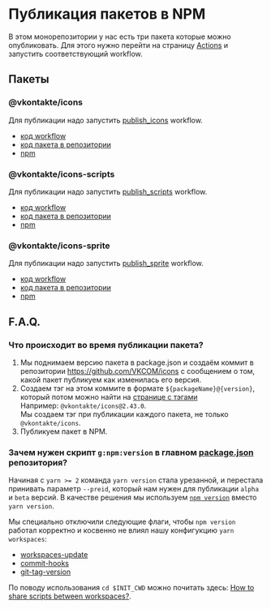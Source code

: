 # Публикация пакетов в NPM

В этом монорепозитории у нас есть три пакета которые можно опубликовать.
Для этого нужно перейти на страницу [Actions](https://github.com/VKCOM/icons/actions) и запустить
соответствующий workflow.

## Пакеты

### @vkontakte/icons

Для публикации надо запустить [publish_icons](https://github.com/VKCOM/icons/actions/workflows/publish_icons.yml) workflow.

- [код workflow](/.github/workflows/publish_icons.yml)
- [код пакета в репозитории](/packages/icons)
- [npm](https://www.npmjs.com/package/@vkontakte/icons)

### @vkontakte/icons-scripts

Для публикации надо запустить [publish_scripts](https://github.com/VKCOM/icons/actions/workflows/publish_scripts.yml) workflow.

- [код workflow](/.github/workflows/publish_scripts.yml)
- [код пакета в репозитории](/packages/icons-scripts)
- [npm](https://www.npmjs.com/package/@vkontakte/icons-scripts)

### @vkontakte/icons-sprite

Для публикации надо запустить [publish_sprite](https://github.com/VKCOM/icons/actions/workflows/publish_sprite.yml) workflow.

- [код workflow](/.github/workflows/publish_sprite.yml)
- [код пакета в репозитории](/packages/icons-sprite)
- [npm](https://www.npmjs.com/package/@vkontakte/icons-sprite)

## F.A.Q.

### Что происходит во время публикации пакета?

1. Мы поднимаем версию пакета в package.json и создаём коммит в репозитории https://github.com/VKCOM/icons с сообщением о том, какой пакет публикуем как изменилась его версия.
2. Создаем тэг на этом коммите в формате `${packageName}@{version}`, который потом можно найти на [странице с тэгами](https://github.com/VKCOM/icons/tags)  
   Например: `@vkontakte/icons@2.43.0`.  
   Мы создаем тэг при публикации каждого пакета, не только `@vkontakte/icons`.
3. Публикуем пакет в NPM.

### Зачем нужен скрипт `g:npm:version` в главном [package.json](./package.json) репозитория?

Начиная с `yarn >= 2` команда `yarn version` стала урезанной, и перестала принивать параметр `--preid`, который нам нужен для публикации
`alpha` и `beta` версий.
В качестве решения мы используем [`npm version`](https://docs.npmjs.com/cli/v8/commands/npm-version) вместо `yarn version`.

Мы специально отключили следующие флаги, чтобы `npm version` работал корректно и косвенно не влиял нашу конфигукцию `yarn workspaces`:

- [workspaces-update](https://docs.npmjs.com/cli/v8/commands/npm-version#workspaces-update)
- [commit-hooks](https://docs.npmjs.com/cli/v8/commands/npm-version#commit-hooks)
- [git-tag-version](https://docs.npmjs.com/cli/v8/commands/npm-version#git-tag-version)

По поводу использования `cd $INIT_CWD` можно почитать здесь: [How to share scripts between workspaces?](https://yarnpkg.com/getting-started/qa#how-to-share-scripts-between-workspaces).
